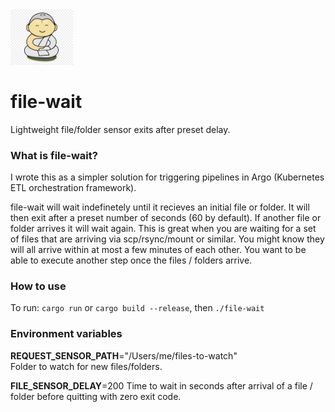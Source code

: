 <img src="./buddha.jpg" alt="drawing" width="100"/>

# file-wait

Lightweight file/folder sensor exits after preset delay.

### What is file-wait?

I wrote this as a simpler solution for triggering pipelines in Argo (Kubernetes ETL orchestration framework).

file-wait will wait indefinetely until it recieves an initial file or folder. It will then exit after a preset number of seconds (60 by default). If another file or folder arrives it will wait again. This is great when you are waiting for a set of files that are arriving via scp/rsync/mount or similar. You might know they will all arrive within at most a few minutes of each other. You want to be able to execute another step once the files / folders arrive.

### How to use

To run:
`cargo run` or `cargo build --release`, then `./file-wait`
<br/>

### Environment variables

**REQUEST_SENSOR_PATH**="/Users/me/files-to-watch"  
Folder to watch for new files/folders.

**FILE_SENSOR_DELAY**=200
Time to wait in seconds after arrival of a file / folder before quitting with zero exit code.
